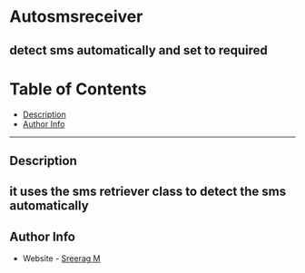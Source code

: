 # Autosmsreceiver
detect sms automatically and set to required
----
# Table of Contents

- [Description](#description)
- [Author Info](#js34)
---
## Description
it uses the sms retriever class to detect the sms automatically
---
## Author Info
- Website - [Sreerag M](www.sysirohub.co.in)

 
